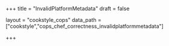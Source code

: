 +++
title = "InvalidPlatformMetadata"
draft = false

layout = "cookstyle_cops"
data_path = ["cookstyle","cops_chef_correctness_invalidplatformmetadata"]

+++

<!-- The content of this page is automatically generated from the
cops_chef_correctness_invalidplatformmetadata.yml file in github.com/chef/cookstyle/blob/master/docs-chef-io/data/cookstyle/. -->
